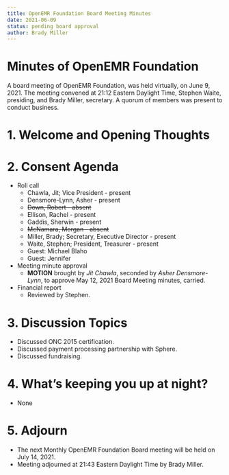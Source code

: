 ```yaml
---
title: OpenEMR Foundation Board Meeting Minutes
date: 2021-06-09
status: pending board approval
author: Brady Miller
---
```


# Minutes of OpenEMR Foundation

A board meeting of OpenEMR Foundation, was held virtually, on June 9, 2021. The meeting
convened at 21:12 Eastern Daylight Time, Stephen Waite, presiding, and Brady Miller,
secretary. A quorum of members was present to conduct business.

# 1. Welcome and Opening Thoughts

# 2. Consent Agenda
  - Roll call
    - Chawla, Jit; Vice President - present
    - Densmore-Lynn, Asher - present
    - ~~Down, Robert - absent~~
    - Ellison, Rachel - present
    - Gaddis, Sherwin - present
    - ~~McNamara, Morgan - absent~~
    - Miller, Brady; Secretary, Executive Director - present
    - Waite, Stephen; President, Treasurer - present
    - Guest: Michael Blaho
    - Guest: Jennifer
  - Meeting minute approval
    - **MOTION** brought by _Jit Chawla_, seconded by _Asher Densmore-Lynn_, to approve May 12, 2021 Board Meeting minutes, carried.
  - Financial report
    - Reviewed by Stephen.

# 3. Discussion Topics
  - Discussed ONC 2015 certification.
  - Discussed payment processing partnership with Sphere.
  - Discussed fundraising.

# 4. What’s keeping you up at night?
  - None

# 5. Adjourn
  - The next Monthly OpenEMR Foundation Board meeting will be held on July 14, 2021.
  - Meeting adjourned at 21:43 Eastern Daylight Time by Brady Miller.
